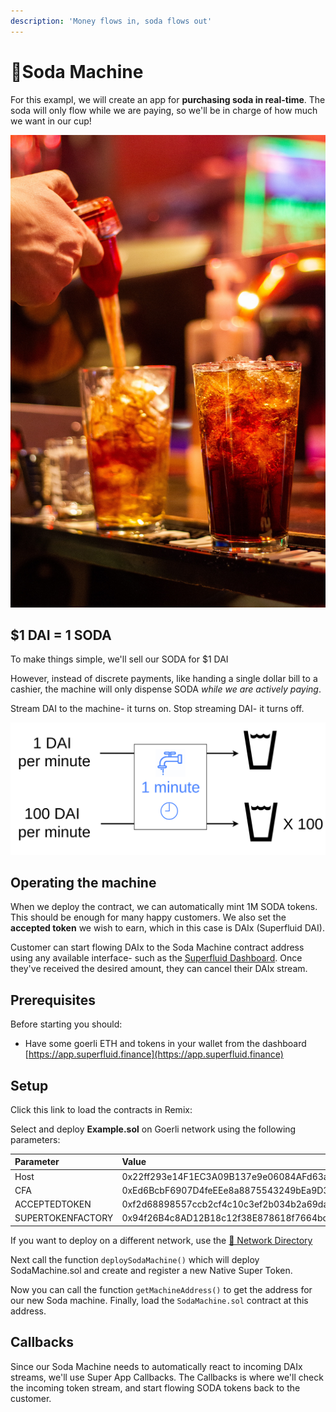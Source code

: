 ```yaml
---
description: 'Money flows in, soda flows out'
---
```


# 🥤Soda Machine

For this exampl, we will create an app for **purchasing soda in real-time**. The soda will only flow while we are paying, so we'll be in charge of how much we want in our cup!

![](../../.gitbook/assets/sam-battaglieri-9uufylbkojw-unsplash.jpg)

## $1 DAI = 1 SODA

To make things simple, we'll sell our SODA for $1 DAI

However, instead of discrete payments, like handing a single dollar bill to a cashier, the machine will only dispense SODA _while we are actively paying_. 

Stream DAI to the machine- it turns on. Stop streaming DAI- it turns off.

![Streaming 100 DAI per minute means you&apos;ll have a lot of SODA very quickly](../../.gitbook/assets/flow-rate.png)

## Operating the machine

When we deploy the contract, we can automatically mint 1M SODA tokens. This should be enough for many happy customers. We also set the **accepted token** we wish to earn, which in this case is DAIx \(Superfluid DAI\). 

Customer can start flowing DAIx to the Soda Machine contract address using any available interface- such as the [Superfluid Dashboard](https://app.superfluid.finance/). Once they've received the desired amount, they can cancel their DAIx stream.

## Prerequisites

Before starting you should: 

* Have some goerli ETH and tokens in your wallet from the dashboard [https://app.superfluid.finance](https://app.superfluid.finance)

## Setup

Click this link to load the contracts in Remix:

Select and deploy **Example.sol** on Goerli network using the following parameters:

| Parameter | Value |
| :--- | :--- |
| Host | 0x22ff293e14F1EC3A09B137e9e06084AFd63adDF9 |
| CFA | 0xEd6BcbF6907D4feEEe8a8875543249bEa9D308E8 |
| ACCEPTEDTOKEN | 0xf2d68898557ccb2cf4c10c3ef2b034b2a69dad00 |
| SUPERTOKENFACTORY | 0x94f26B4c8AD12B18c12f38E878618f7664bdcCE2 |

If you want to deploy on a different network, use the [🔗 Network Directory](../../networks/networks.md)

Next call the function `deploySodaMachine()` which will deploy SodaMachine.sol and create and register a new Native Super Token. 

Now you can call the function `getMachineAddress()` to get the address for our new Soda machine. Finally, load the `SodaMachine.sol` contract at this address.

## Callbacks

Since our Soda Machine needs to automatically react to incoming DAIx streams, we'll use Super App Callbacks. The Callbacks is where we'll check the incoming token stream, and start flowing SODA tokens back to the customer.

